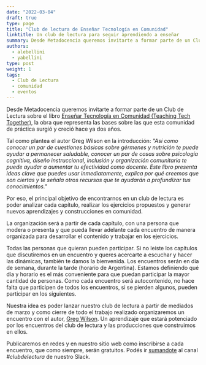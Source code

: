 ```yaml
---
date: "2022-03-04"
draft: true
type: page
title: "Club de lectura de Enseñar Tecnología en Comunidad"
linktitle: Un club de lectura para seguir aprendiendo a enseñar
summary: Desde Metadocencia queremos invitarte a formar parte de un Club de Lectura sobre el libro [Enseñar Tecnología en Comunidad (Teaching Tech Together)](https://teachtogether.tech/es/index.html), la obra que representa las bases sobre las que esta comunidad de práctica surgió y creció hace ya dos años.
authors: 
  - alebellini
  - yabellini
type: post
weight: 1
tags: 
  - Club de Lectura
  - comunidad
  - eventos
---
```


Desde Metadocencia queremos invitarte a formar parte de un Club de Lectura sobre el libro [Enseñar Tecnología en Comunidad (Teaching Tech Together)](https://teachtogether.tech/es/index.html), la obra que representa las bases sobre las que esta comunidad de práctica surgió y creció hace ya dos años.

Tal como plantea el autor Greg Wilson en la introducción: *"Así como conocer un par de cuestiones básicas sobre gérmenes y nutrición te puede ayudar a permanecer saludable, conocer un par de cosas sobre psicología cognitiva, diseño instruccional, inclusión y organización comunitaria te puede ayudar a aumentar tu efectividad como docente. Este libro presenta ideas clave que puedes usar inmediatamente, explica por qué creemos que son ciertas y te señala otros recursos que te ayudarán a profundizar tus conocimientos."*

Por eso, el principal objetivo de encontrarnos en un club de lectura es poder analizar cada capítulo, realizar los ejercicios propuestos y generar nuevos aprendizajes y construcciones en comunidad.

La organización será a partir de cada capítulo, con una persona que modera o presenta y que pueda llevar adelante cada encuentro de manera organizada para desarrollar el contenido y trabajar en los ejercicios.

Todas las personas que quieran pueden participar.
Si no leiste los capítulos que discutiremos en un encuentro y queres acercarte a escuchar y hacer las dinámicas, también te damos la bienvenida.
Los encuentros serán en día de semana, durante la tarde (horario de Argentina).
Estamos definiendo qué día y horario es el más conveniente para que puedan participar la mayor cantidad de personas.
Como cada encuentro será autocontenido, no hace falta que participen de todos los encuentros, si se pierden algunos, pueden participar en los siguientes.

Nuestra idea es poder lanzar nuestro club de lectura a partir de mediados de marzo y como cierre de todo el trabajo realizado organizaremos un encuentro con el autor, [Greg Wilson](https://third-bit.com/).
Un aprendizaje que estará potenciado por los encuentros del club de lectura y las producciones que construimos en ellos.

Publicaremos en redes y en nuestro sitio web como inscribirse a cada encuentro, que como siempre, serán gratuitos.
Podés ir [sumandote](https://join.slack.com/t/metadocencia/shared_invite/zt-ek8a0rup-MQB_5qUKhr9zIGKQAUImXA) al canal *#clubdelectura* de nuestro Slack.
